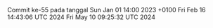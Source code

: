 Commit ke-55 pada tanggal Sun Jan 01 14:00 2023 +0100
Fri Feb 16 14:43:06 UTC 2024
Fri May 10 09:25:32 UTC 2024
